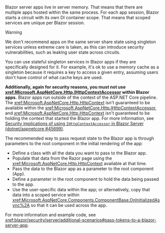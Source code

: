 Blazor server apps live in server memory. That means that there are multiple apps hosted within the same process. For each app session, Blazor starts a circuit with its own DI container scope. That means that scoped services are unique per Blazor session.

> [!WARNING]
> We don't recommend apps on the same server share state using singleton services unless extreme care is taken, as this can introduce security vulnerabilities, such as leaking user state across circuits.

You can use stateful singleton services in Blazor apps if they are specifically designed for it. For example, it's ok to use a memory cache as a singleton because it requires a key to access a given entry, assuming users don't have control of what cache keys are used.

**Additionally, again for security reasons, you must not use <xref:Microsoft.AspNetCore.Http.IHttpContextAccessor> within Blazor apps.** Blazor apps run outside of the context of the ASP.NET Core pipeline. The <xref:Microsoft.AspNetCore.Http.HttpContext> isn't guaranteed to be available within the <xref:Microsoft.AspNetCore.Http.IHttpContextAccessor>, and <xref:Microsoft.AspNetCore.Http.HttpContext> isn't guaranteed to be holding the context that started the Blazor app. For more information, see [Security implications of using `IHttpContextAccessor` in Blazor Server (dotnet/aspnetcore #45699)](https://github.com/dotnet/aspnetcore/issues/45699).

The recommended way to pass request state to the Blazor app is through parameters to the root component in the initial rendering of the app:

* Define a class with all the data you want to pass to the Blazor app.
* Populate that data from the Razor page using the <xref:Microsoft.AspNetCore.Http.HttpContext> available at that time.
* Pass the data to the Blazor app as a parameter to the root component (App).
* Define a parameter in the root component to hold the data being passed to the app.
* Use the user-specific data within the app; or alternatively, copy that data into a scoped service within <xref:Microsoft.AspNetCore.Components.ComponentBase.OnInitializedAsync%2A> so that it can be used across the app.

For more information and example code, see <xref:blazor/security/server/additional-scenarios#pass-tokens-to-a-blazor-server-app>.
